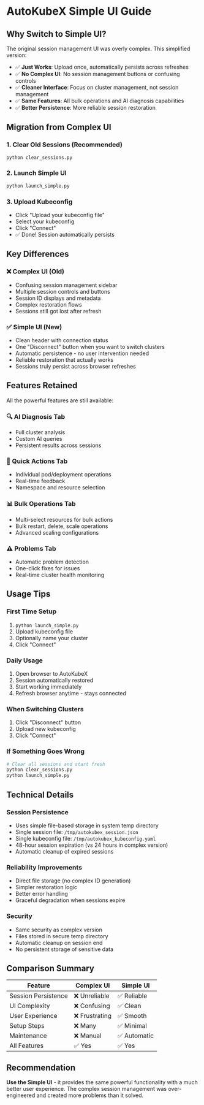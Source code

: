 # AutoKubeX Simple UI Guide

## Why Switch to Simple UI?

The original session management UI was overly complex. This simplified version:

- ✅ **Just Works**: Upload once, automatically persists across refreshes
- ✅ **No Complex UI**: No session management buttons or confusing controls  
- ✅ **Cleaner Interface**: Focus on cluster management, not session management
- ✅ **Same Features**: All bulk operations and AI diagnosis capabilities
- ✅ **Better Persistence**: More reliable session restoration

## Migration from Complex UI

### 1. Clear Old Sessions (Recommended)
```bash
python clear_sessions.py
```

### 2. Launch Simple UI
```bash
python launch_simple.py
```

### 3. Upload Kubeconfig
- Click "Upload your kubeconfig file"
- Select your kubeconfig
- Click "Connect"
- ✅ Done! Session automatically persists

## Key Differences

### ❌ Complex UI (Old)
- Confusing session management sidebar
- Multiple session controls and buttons  
- Session ID displays and metadata
- Complex restoration flows
- Sessions still got lost after refresh

### ✅ Simple UI (New)
- Clean header with connection status
- One "Disconnect" button when you want to switch clusters
- Automatic persistence - no user intervention needed
- Reliable restoration that actually works
- Sessions truly persist across browser refreshes

## Features Retained

All the powerful features are still available:

### 🔍 AI Diagnosis Tab
- Full cluster analysis
- Custom AI queries  
- Persistent results across sessions

### 🚀 Quick Actions Tab
- Individual pod/deployment operations
- Real-time feedback
- Namespace and resource selection

### 📊 Bulk Operations Tab
- Multi-select resources for bulk actions
- Bulk restart, delete, scale operations
- Advanced scaling configurations

### ⚠️ Problems Tab
- Automatic problem detection
- One-click fixes for issues
- Real-time cluster health monitoring

## Usage Tips

### First Time Setup
1. `python launch_simple.py`
2. Upload kubeconfig file
3. Optionally name your cluster
4. Click "Connect"

### Daily Usage
1. Open browser to AutoKubeX
2. Session automatically restored
3. Start working immediately
4. Refresh browser anytime - stays connected

### When Switching Clusters
1. Click "Disconnect" button
2. Upload new kubeconfig
3. Click "Connect"

### If Something Goes Wrong
```bash
# Clear all sessions and start fresh
python clear_sessions.py
python launch_simple.py
```

## Technical Details

### Session Persistence
- Uses simple file-based storage in system temp directory
- Single session file: `/tmp/autokubex_session.json`
- Single kubeconfig file: `/tmp/autokubex_kubeconfig.yaml`  
- 48-hour session expiration (vs 24 hours in complex version)
- Automatic cleanup of expired sessions

### Reliability Improvements
- Direct file storage (no complex ID generation)
- Simpler restoration logic
- Better error handling
- Graceful degradation when sessions expire

### Security
- Same security as complex version
- Files stored in secure temp directory
- Automatic cleanup on session end
- No persistent storage of sensitive data

## Comparison Summary

| Feature | Complex UI | Simple UI |
|---------|-----------|-----------|
| Session Persistence | ❌ Unreliable | ✅ Reliable |
| UI Complexity | ❌ Confusing | ✅ Clean |
| User Experience | ❌ Frustrating | ✅ Smooth |
| Setup Steps | ❌ Many | ✅ Minimal |
| Maintenance | ❌ Manual | ✅ Automatic |
| All Features | ✅ Yes | ✅ Yes |

## Recommendation

**Use the Simple UI** - it provides the same powerful functionality with a much better user experience. The complex session management was over-engineered and created more problems than it solved.
